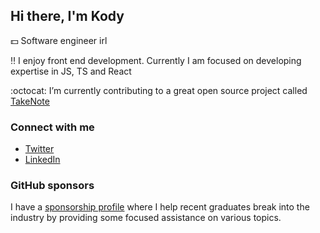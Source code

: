 ## Hi there, I'm Kody

:dollar: Software engineer irl

:bangbang: I enjoy front end development. Currently I am focused on developing expertise in JS, TS and React

:octocat: I’m currently contributing to a great open source project called [TakeNote](https://github.com/taniarascia/takenote)

### Connect with me

- [Twitter](https://twitter.com/kody_clemens)
- [LinkedIn](https://www.linkedin.com/in/kody-clemens/)

### GitHub sponsors
I have a [sponsorship profile](https://github.com/sponsors/kodyclemens) where I help recent graduates break into the industry by providing some focused assistance on various topics.
